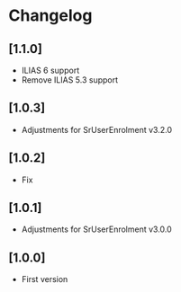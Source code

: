 # Changelog

## [1.1.0]
- ILIAS 6 support
- Remove ILIAS 5.3 support

## [1.0.3]
- Adjustments for SrUserEnrolment v3.2.0

## [1.0.2]
- Fix

## [1.0.1]
- Adjustments for SrUserEnrolment v3.0.0

## [1.0.0]
- First version
